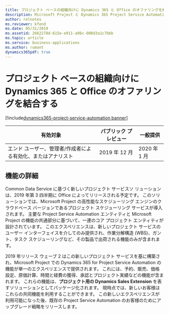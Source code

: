 ```yaml
---
title: プロジェクト ベースの組織向けに Dynamics 365 と Office のオファリングを結合する
description: Microsoft Project と Dynamics 365 Project Service Automation の最善の活用
author: relnotes
ms.reviewer: kfend
ms.date: 05/31/2019
ms.assetid: 2662278d-615e-e911-a96c-000d3a1c7bbb
ms.topic: article
ms.service: business-applications
ms.author: rumant
dynamics365pdf: true
---
```

# <a name="joint-dynamics-365-and-office-offering-for-project-based-organizations"></a>プロジェクト ベースの組織向けに Dynamics 365 と Office のオファリングを結合する
[!include[dynamics365-project-service-automation banner](../includes/dynamics365-project-service-automation.md)]

| 有効対象    |  パブリック プレビュー | 一般提供 | 
| ---------- | ---------- |---------- |
|エンド ユーザー、管理者/作成者による有効化、またはアナリスト|2019 年 12 月| 2020 年 1 月|

## <a name="feature-details"></a>機能の詳細
<!--feature detail start -->
Common Data Service に基づく新しいプロジェクト サービスソ リューションは、2019 年第 3 四半期に Office によってリリースされる予定です。 このソリューションでは、Microsoft Project の高性能なスケジューリング エンジンのクラウドベース バージョンであるプロジェクト スケジューリング サービスが導入されます。 主要な Project Service Automation エンティティと Microsoft Project の機能の共通部分に基づいて、一連のコア プロジェクト エンティティが設計されています。 このエクスペリエンスは、新しいプロジェクト サービスのユーザー インターフェイスを介してのみ提供され、作業分解構造 (WBS)、ガント、タスク スケジューリングなど、その製品で出荷される機能のみが含まれます。 

2019 年リリース ウェーブ 2 はこの新しいプロジェクト サービスを基に構築され、Microsoft Project での Dynamics 365 for Project Service Automation の機能が単一のエクスペリエンスで提供されます。 これには、予約、販売、価格設定、原価計算、時間と経費の獲得、承認とプロジェクト実績などの機能が含まれます。 これらの機能は、**プロジェクト用の Dynamics Sales Extension** を表すソリューションとしてパッケージ化されます。 現時点では、新しいお客様はこれらの共同機能を利用することができます。 この新しいエクスペリエンスが利用可能になった後、既存の Project Service Automation のお客様のためにアップグレード戦略をリリースします。 

<!--feature detail end -->










